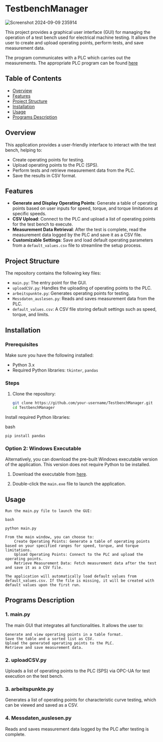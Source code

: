 # TestbenchManager


![Screenshot 2024-09-09 235914](https://github.com/user-attachments/assets/653d1c31-189c-4c32-b233-06419354247f)

This project provides a graphical user interface (GUI) for managing the operation of a test bench used for electrical machine testing. It allows the user to create and upload operating points, perform tests, and save measurement data.

The program communicates with a PLC which carries out the measurements. The appropriate PLC program can be found [here](https://github.com/y0cky/elek.MaschinenPr-fprog)

## Table of Contents
- [Overview](#overview)
- [Features](#features)
- [Project Structure](#project-structure)
- [Installation](#installation)
- [Usage](#usage)
- [Programs Description](#programs-description)

## Overview

This application provides a user-friendly interface to interact with the test bench, helping to:
- Create operating points for testing.
- Upload operating points to the PLC (SPS).
- Perform tests and retrieve measurement data from the PLC.
- Save the results in CSV format.

## Features

- **Generate and Display Operating Points**: Generate a table of operating points based on user inputs for speed, torque, and torque limitations at specific speeds.
- **CSV Upload**: Connect to the PLC and upload a list of operating points for the test bench to execute.
- **Measurement Data Retrieval**: After the test is complete, read the measurement data logged by the PLC and save it as a CSV file.
- **Customizable Settings**: Save and load default operating parameters from a `default_values.csv` file to streamline the setup process.

## Project Structure

The repository contains the following key files:

- `main.py`: The entry point for the GUI.
- `uploadCSV.py`: Handles the uploading of operating points to the PLC.
- `arbeitspunkte.py`: Generates operating points for testing.
- `Messdaten_auslesen.py`: Reads and saves measurement data from the PLC.
- `default_values.csv`: A CSV file storing default settings such as speed, torque, and limits.

## Installation

### Prerequisites

Make sure you have the following installed:
- Python 3.x
- Required Python libraries: `tkinter`, `pandas`

### Steps

1. Clone the repository:
   ```bash
   git clone https://github.com/your-username/TestbenchManager.git
   cd TestbenchManager
Install required Python libraries:

bash

    pip install pandas
    
### Option 2: Windows Executable

Alternatively, you can download the pre-built Windows executable version of the application. This version does not require Python to be installed.

1. Download the executable from [here](https://github.com/y0cky/TestbenchManager/releases/).

2. Double-click the `main.exe` file to launch the application.

## Usage

    Run the main.py file to launch the GUI:

    bash

    python main.py

    From the main window, you can choose to:
        Create Operating Points: Generate a table of operating points based on your specified ranges for speed, torque, and torque limitations.
        Upload Operating Points: Connect to the PLC and upload the operating points.
        Retrieve Measurement Data: Fetch measurement data after the test and save it as a CSV file.

    The application will automatically load default values from default_values.csv. If the file is missing, it will be created with default values upon the first run.

## Programs Description
### 1. main.py

The main GUI that integrates all functionalities. It allows the user to:

    Generate and view operating points in a table format.
    Save the table and a sorted list as CSV.
    Upload the generated operating points to the PLC.
    Retrieve and save measurement data.

### 2. uploadCSV.py

Uploads a list of operating points to the PLC (SPS) via OPC-UA for test execution on the test bench.

### 3. arbeitspunkte.py

Generates a list of operating points for characteristic curve testing, which can be viewed and saved as a CSV.

### 4. Messdaten_auslesen.py

Reads and saves measurement data logged by the PLC after testing is complete.
